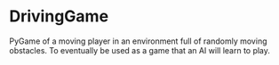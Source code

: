 # DrivingGame
PyGame of a moving player in an environment full of randomly moving obstacles.
To eventually be used as a game that an AI will learn to play.
